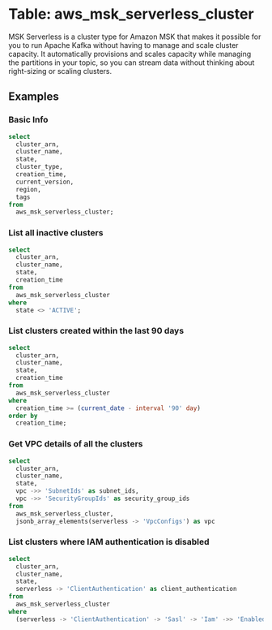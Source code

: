 # Table: aws_msk_serverless_cluster

MSK Serverless is a cluster type for Amazon MSK that makes it possible for you to run Apache Kafka without having to manage and scale cluster capacity. It automatically provisions and scales capacity while managing the partitions in your topic, so you can stream data without thinking about right-sizing or scaling clusters.

## Examples

### Basic Info

```sql
select
  cluster_arn,
  cluster_name,
  state,
  cluster_type,
  creation_time,
  current_version,
  region,
  tags
from
  aws_msk_serverless_cluster;
```

### List all inactive clusters

```sql
select
  cluster_arn,
  cluster_name,
  state,
  creation_time
from
  aws_msk_serverless_cluster
where
  state <> 'ACTIVE';
```

### List clusters created within the last 90 days

```sql
select
  cluster_arn,
  cluster_name,
  state,
  creation_time
from
  aws_msk_serverless_cluster
where
  creation_time >= (current_date - interval '90' day)
order by
  creation_time;
```

### Get VPC details of all the clusters

```sql
select
  cluster_arn,
  cluster_name,
  state,
  vpc ->> 'SubnetIds' as subnet_ids,
  vpc ->> 'SecurityGroupIds' as security_group_ids
from
  aws_msk_serverless_cluster,
  jsonb_array_elements(serverless -> 'VpcConfigs') as vpc
```

### List clusters where IAM authentication is disabled

```sql
select
  cluster_arn,
  cluster_name,
  state,
  serverless -> 'ClientAuthentication' as client_authentication
from
  aws_msk_serverless_cluster
where
  (serverless -> 'ClientAuthentication' -> 'Sasl' -> 'Iam' ->> 'Enabled')::boolean = false
```